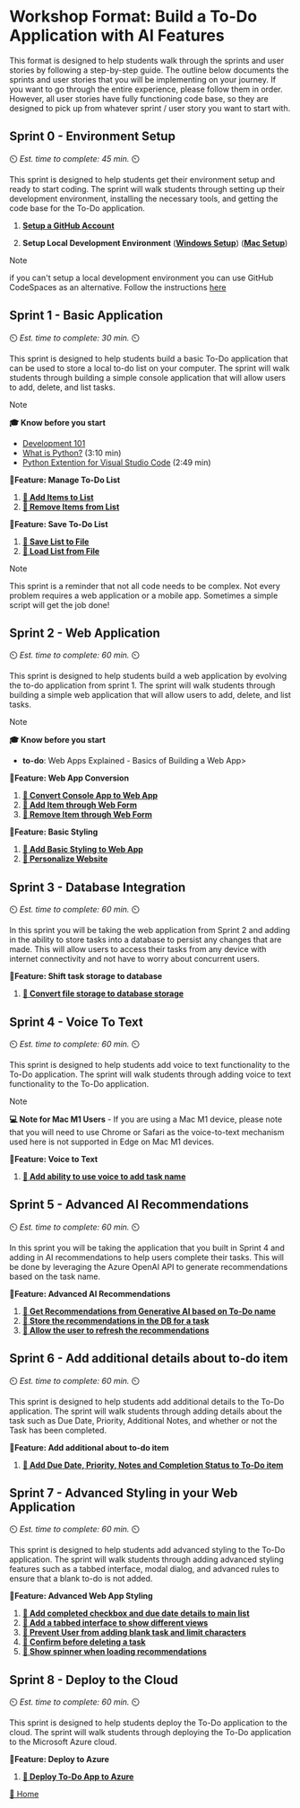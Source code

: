 # Workshop Format: Build a To-Do Application with AI Features
This format is designed to help students walk through the sprints and user stories by following a step-by-step guide. The outline below documents the sprints and user stories that you will be implementing on your journey.   If you want to go through the entire experience, please follow them in order.  However, all user stories have fully functioning code base, so they are designed to pick up from whatever sprint / user story you want to start with.


## Sprint 0 - Environment Setup
⏲️ _Est. time to complete: 45 min._ ⏲️

This sprint is designed to help students get their environment setup and ready to start coding.  The sprint will walk students through setting up their development environment, installing the necessary tools, and getting the code base for the To-Do application.

1. [**Setup a GitHub Account**](./Sprint-00%20-%20Environment%20Setup/01%20-%20Setup%20GitHub%20Account.md) 

2. **Setup Local Development Environment** ([**Windows Setup**](/Track_2_ToDo_App/Sprint-00%20-%20Environment%20Setup/02b%20-%20Setup%20Local%20Development%20Environment%20on%20Windows.md)) ([**Mac Setup**](/Track_2_ToDo_App/Sprint-00%20-%20Environment%20Setup/02c%20-%20Setup%20Local%20Development%20Environment%20on%20Mac.md))


> [!NOTE]
> if you can't setup a local development environment you can use GitHub CodeSpaces as an alternative. Follow the instructions [here](/Track_2_ToDo_App/Sprint-00%20-%20Environment%20Setup/02a%20-%20Use%20GitHub%20CodeSpaces.md)

## Sprint 1 - Basic Application
⏲️ _Est. time to complete: 30 min._ ⏲️

This sprint is designed to help students build a basic To-Do application that can be used to store a local to-do list on your computer.  The sprint will walk students through building a simple console application that will allow users to add, delete, and list tasks.  

> [!NOTE]
> **🎓 Know before you start**
> - [Development 101]()
> - [What is Python?](https://www.youtube.com/watch?v=7XOhibxgBlQ&list=PLlrxD0HtieHhS8VzuMCfQD4uJ9yne1mE6&index=2) (3:10 min)
> - [Python Extention for Visual Studio Code](https://www.youtube.com/watch?v=CXZYvNRIAKM&list=PLlrxD0HtieHhS8VzuMCfQD4uJ9yne1mE6&index=4) (2:49 min)
> 

**📕Feature: Manage To-Do List**
1. [**📖 Add Items to List**](/Track_2_ToDo_App/Sprint-01%20-%20Basic%20Application/Feature%201%20-%20Manage%20Todo%20List/User%20Story%201%20-%20Add%20Item%20to%20List.MD)
2. [**📖 Remove Items from List**](/Track_2_ToDo_App/Sprint-01%20-%20Basic%20Application/Feature%201%20-%20Manage%20Todo%20List/User%20Story%202%20-%20Remove%20Item%20from%20List.md) 

**📕Feature: Save To-Do List**
1. [**📖 Save List to File**](/Track_2_ToDo_App/Sprint-01%20-%20Basic%20Application/Feature%202%20-%20Save%20To-Do%20List/User%20Story%201%20-%20Save%20To-Do%20List%20to%20File.md
)
2. [**📖 Load List from File**](/Track_2_ToDo_App/Sprint-01%20-%20Basic%20Application/Feature%202%20-%20Save%20To-Do%20List/User%20Story%202%20-%20Load%20To-Do%20List%20from%20File.md)

> [!NOTE]
> This sprint is a reminder that not all code needs to be complex. Not every problem requires a web application or a mobile app. Sometimes a simple script will get the job done!



## Sprint 2 - Web Application
⏲️ _Est. time to complete: 60 min._ ⏲️

This sprint is designed to help students build a web application by evolving the to-do application from sprint 1.  The sprint will walk students through building a simple web application that will allow users to add, delete, and list tasks.

> [!NOTE]
> **🎓 Know before you start**
> - **to-do**: Web Apps Explained - Basics of Building a Web App\>

**📕Feature: Web App Conversion**
1. [**📖 Convert Console App to Web App**](/Track_2_ToDo_App/Sprint-02%20-%20Web%20Application/Feature%201%20-%20Web%20App%20Conversion/User%20Story%201%20-%20Convert%20To%20Web%20App.md)
2. [**📖 Add Item through Web Form**](/Track_2_ToDo_App/Sprint-02%20-%20Web%20Application/Feature%201%20-%20Web%20App%20Conversion/User%20Story%202%20-%20Add%20Item%20through%20Web%20Form.md)
3. [**📖 Remove Item through Web Form**](/Track_2_ToDo_App/Sprint-02%20-%20Web%20Application/Feature%201%20-%20Web%20App%20Conversion/User%20Story%203%20-%20Remove%20Item%20through%20Web%20Form.md) 

**📕Feature: Basic Styling**
1. [**📖 Add Basic Styling to Web App**](/Track_2_ToDo_App/Sprint-02%20-%20Web%20Application/Feature%202%20-%20Basic%20Styling/User%20Story%201%20-%20Add%20Basic%20Styling%20to%20the%20Web%20App.md)
2. [**📖 Personalize Website**](/Track_2_ToDo_App/Sprint-02%20-%20Web%20Application/Feature%202%20-%20Basic%20Styling/User%20Story%202%20-%20Personalize%20Website.md) 

## Sprint 3 - Database Integration
⏲️ _Est. time to complete: 60 min._ ⏲️

In this sprint you will be taking the web application from Sprint 2 and adding in the ability to store tasks into a database to persist any changes that are made. This will allow users to access their tasks from any device with internet connectivity and not have to worry about concurrent users.

**📕Feature: Shift task storage to database**
1. [**📖 Convert file storage to database storage**](/Track_2_ToDo_App/Sprint-03%20-%20Database%20Integration/Features%201%20-%20Shift%20task%20storage%20to%20database/User%20Story%201%20-%20Move%20from%20File%20Storage%20to%20database.md)


## Sprint 4 - Voice To Text
⏲️ _Est. time to complete: 60 min._ ⏲️

This sprint is designed to help students add voice to text functionality to the To-Do application.  The sprint will walk students through adding voice to text functionality to the To-Do application.

> [!NOTE]
> **💻 Note for Mac M1 Users** - If you are using a Mac M1 device, please note that you will need to use Chrome or Safari as the voice-to-text mechanism used here is not supported in Edge on Mac M1 devices.

**📕Feature: Voice to Text**
1. [**📖 Add ability to use voice to add task name**](/Track_2_ToDo_App/Sprint-04%20-%20Voice%20To%20Text/Feature%201%20-%20Add%20Voice/User%20Story%201%20-%20Add%20Voice.md)


## Sprint 5 - Advanced AI Recommendations
⏲️ _Est. time to complete: 60 min._ ⏲️

In this sprint you will be taking the application that you built in Sprint 4 and adding in AI recommendations to help users complete their tasks.  This will be done by leveraging the Azure OpenAI API to generate recommendations based on the task name.

**📕Feature: Advanced AI Recommendations**
1. [**📖 Get Recommendations from Generative AI based on To-Do name**](/Track_2_ToDo_App/Sprint-05%20-%20Advanced%20AI%20recommendations/Feature%201%20-%20Get%20Generative%20AI%20recommendation/User%20Story%201%20-%20Get%20Gen%20AI%20recommendation.md)
2. [**📖 Store the recommendations in the DB for a task**](/Track_2_ToDo_App/Sprint-05%20-%20Advanced%20AI%20recommendations/Feature%201%20-%20Get%20Generative%20AI%20recommendation/User%20Story%202%20-%20Cache%20recommendations%20in%20DB.md)
3. [**📖 Allow the user to refresh the recommendations**](/Track_2_ToDo_App/Sprint-05%20-%20Advanced%20AI%20recommendations/Feature%201%20-%20Get%20Generative%20AI%20recommendation/User%20Story%203%20-%20Refresh%20Recommendations.md)


## Sprint 6 - Add additional details about to-do item
⏲️ _Est. time to complete: 60 min._ ⏲️

This sprint is designed to help students add additional details to the To-Do application.  The sprint will walk students through adding details about the task such as Due Date, Priority, Additional Notes, and whether or not the Task has been completed.

**📕Feature: Add additional about to-do item**
1. [**📖 Add Due Date, Priority, Notes and Completion Status to To-Do item**](/Track_2_ToDo_App/Sprint-06%20-%20Advanced%20To-Do%20Details/Feature%201%20-%20Add%20Additional%20To-Do%20Details/User%20Story%201%20-%20Add%20additional%20details%20to%20to-do%20item.md)


## Sprint 7 - Advanced Styling in your Web Application
⏲️ _Est. time to complete: 60 min._ ⏲️

This sprint is designed to help students add advanced styling to the To-Do application.  The sprint will walk students through adding advanced styling features such as a tabbed interface, modal dialog, and advanced rules to ensure that a blank to-do is not added.

**📕Feature: Advanced Web App Styling**
1. [**📖 Add completed checkbox and due date details to main list**](/Track_2_ToDo_App/Sprint-07%20-%20Advanced%20Styling%20Your%20Web%20App/Feature%201%20-%20Advanced%20Styling/User%20Story%201%20-%20Add%20Completed%20Checkbox.md)
2. [**📖 Add a tabbed interface to show different views**](/Track_2_ToDo_App/Sprint-07%20-%20Advanced%20Styling%20Your%20Web%20App/Feature%201%20-%20Advanced%20Styling/User%20Story%202%20-%20Add%20Tabbed%20Interface.md)
3. [**📖 Prevent User from adding blank task and limit characters**](/Track_2_ToDo_App/Sprint-07%20-%20Advanced%20Styling%20Your%20Web%20App/Feature%201%20-%20Advanced%20Styling/User%20Story%203%20-%20Prevent%20User%20from%20adding%20blank%20task.md)
4. [**📖 Confirm before deleting a task**](/Track_2_ToDo_App/Sprint-07%20-%20Advanced%20Styling%20Your%20Web%20App/Feature%201%20-%20Advanced%20Styling/User%20Story%204%20-%20Confirm%20Delete.md)
5. [**📖 Show spinner when loading recommendations**](/Track_2_ToDo_App/Sprint-07%20-%20Advanced%20Styling%20Your%20Web%20App/Feature%201%20-%20Advanced%20Styling/User%20Story%205%20-%20Show%20Spinner.md)

## Sprint 8 - Deploy to the Cloud
⏲️ _Est. time to complete: 60 min._ ⏲️

This sprint is designed to help students deploy the To-Do application to the cloud.  The sprint will walk students through deploying the To-Do application to the Microsoft Azure cloud.

**📕Feature: Deploy to Azure**
1. [**📖 Deploy To-Do App to Azure**](/Track_2_ToDo_App/Sprint-08%20-%20Deploy%20to%20the%20Cloud/Feature%201%20-%20Deploy%20to%20Azure.md/User%20Story%201%20-%20Deploy%20to%20Azure.md)

[🔼 Home ](/Track_2_ToDo_App/README.md) 